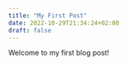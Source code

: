 ```yaml
---
title: "My First Post"
date: 2022-10-29T21:34:24+02:00
draft: false
---
```


Welcome to my first blog post!
